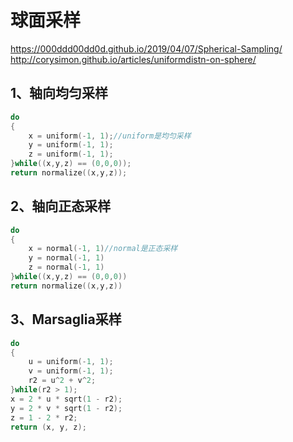 # 球面采样
https://000ddd00dd0d.github.io/2019/04/07/Spherical-Sampling/
http://corysimon.github.io/articles/uniformdistn-on-sphere/

## 1、轴向均匀采样
```cpp
do
{
    x = uniform(-1, 1);//uniform是均匀采样
    y = uniform(-1, 1);
    z = uniform(-1, 1);
}while((x,y,z) == (0,0,0));
return normalize((x,y,z));
```
## 2、轴向正态采样
```cpp
do
{
    x = normal(-1, 1)//normal是正态采样
    y = normal(-1, 1)
    z = normal(-1, 1)
}while((x,y,z) == (0,0,0))
return normalize((x,y,z))

```

## 3、Marsaglia采样

```cpp
do
{
    u = uniform(-1, 1);
    v = uniform(-1, 1);
    r2 = u^2 + v^2;
}while(r2 > 1);
x = 2 * u * sqrt(1 - r2);
y = 2 * v * sqrt(1 - r2);
z = 1 - 2 * r2;
return (x, y, z);
```